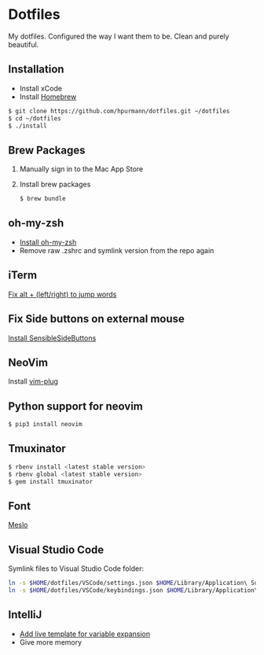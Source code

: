 Dotfiles
========

My dotfiles. Configured the way I want them to be.
Clean and purely beautiful.

## Installation

* Install xCode
* Install [Homebrew](http://brew.sh/)

```bash
$ git clone https://github.com/hpurmann/dotfiles.git ~/dotfiles
$ cd ~/dotfiles
$ ./install
```

## Brew Packages

1. Manually sign in to the Mac App Store

1. Install brew packages
    ```bash
    $ brew bundle
    ```

## oh-my-zsh

* [Install oh-my-zsh](https://ohmyz.sh/)
* Remove raw .zshrc and symlink version from the repo again

## iTerm
[Fix alt + (left/right) to jump words](https://coderwall.com/p/h6yfda/use-and-to-jump-forwards-backwards-words-in-iterm-2-on-os-x)

## Fix Side buttons on external mouse

[Install SensibleSideButtons](https://sensible-side-buttons.archagon.net/)

## NeoVim
Install [vim-plug](https://github.com/junegunn/vim-plug)

## Python support for neovim

```bash
$ pip3 install neovim
```

## Tmuxinator

```bash
$ rbenv install <latest stable version>
$ rbenv global <latest stable version>
$ gem install tmuxinator
```

## Font

[Meslo](https://github.com/powerline/fonts/blob/master/Meslo/Meslo%20LG%20M%20Regular%20for%20Powerline.otf)

## Visual Studio Code

Symlink files to Visual Studio Code folder:

```bash
ln -s $HOME/dotfiles/VSCode/settings.json $HOME/Library/Application\ Support/Code/User/settings.json
ln -s $HOME/dotfiles/VSCode/keybindings.json $HOME/Library/Application\ Support/Code/User/keybindings.json
```

## IntelliJ
* [Add live template for variable expansion](https://stackoverflow.com/questions/14053301/how-to-use-variable-value-in-live-templates-in-intellij-idea)
* Give more memory
